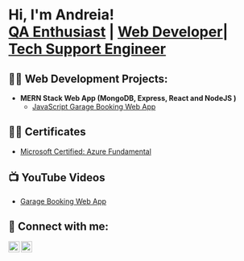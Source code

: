<h1>Hi, I'm Andreia! <br/><a href="https://www.andreiasribeiro.com/">QA Enthusiast</a> | <a href="https://www.andreiasribeiro.com/">Web Developer</a>| <a href="https://www.andreiasribeiro.com/"> Tech Support Engineer </a></h1>

<h2>👨‍💻 Web Development Projects:</h2>

- <b> MERN Stack Web App  (MongoDB, Express, React and NodeJS ) </b>
  - [JavaScript Garage Booking Web App](https://github.com/Andreiasribeiro/Andreiasribeiro)

<h2>👨‍💻 Certificates</h2>

  - [Microsoft Certified: Azure Fundamental](https://github.com/Andreiasribeiro/Andreiasribeiro)

<h2>📺 YouTube Videos</h2>

- [Garage Booking Web App](https://www.youtube.com/watch?v=USOe2FrA8Bc)

<h2> 🤳 Connect with me:</h2>

[<img align="left" alt="JoshMadakor | YouTube" width="22px" src="https://cdn.jsdelivr.net/npm/simple-icons@v3/icons/youtube.svg" />][youtube]
[<img align="left" alt="JoshMadakor | LinkedIn" width="22px" src="https://cdn.jsdelivr.net/npm/simple-icons@v3/icons/linkedin.svg" />][linkedin]

[youtube]: https://www.youtube.com/watch?v=USOe2FrA8Bc
[linkedin]: www.linkedin.com/in/andreiasalesribeiro/

<!--
**Andreiasribeiro/Andreiasribeiro** is a ✨ _special_ ✨ repository because its `README.md` (this file) appears on your GitHub profile.

Here are some ideas to get you started:

- 🔭 I’m currently working on ...
- 🌱 I’m currently learning ...
- 👯 I’m looking to collaborate on ...
- 🤔 I’m looking for help with ...
- 💬 Ask me about ...
- 📫 How to reach me: ...
- 😄 Pronouns: ...
- ⚡ Fun fact: ...
-->
